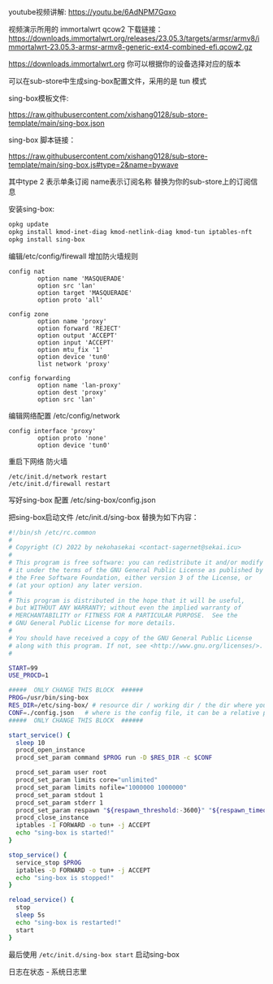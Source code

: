 youtube视频讲解: https://youtu.be/6AdNPM7Gqxo

视频演示所用的 immortalwrt qcow2 下载链接： https://downloads.immortalwrt.org/releases/23.05.3/targets/armsr/armv8/immortalwrt-23.05.3-armsr-armv8-generic-ext4-combined-efi.qcow2.gz

https://downloads.immortalwrt.org 你可以根据你的设备选择对应的版本

可以在sub-store中生成sing-box配置文件，采用的是 tun 模式

sing-box模板文件:

https://raw.githubusercontent.com/xishang0128/sub-store-template/main/sing-box.json

sing-box 脚本链接：

https://raw.githubusercontent.com/xishang0128/sub-store-template/main/sing-box.js#type=2&name=bywave

其中type 2 表示单条订阅 name表示订阅名称 替换为你的sub-store上的订阅信息

安装sing-box:
```bash
opkg update
opkg install kmod-inet-diag kmod-netlink-diag kmod-tun iptables-nft
opkg install sing-box
```

编辑/etc/config/firewall 增加防火墙规则
```
config nat
        option name 'MASQUERADE'
        option src 'lan'
        option target 'MASQUERADE'
        option proto 'all'

config zone
        option name 'proxy'
        option forward 'REJECT'
        option output 'ACCEPT'
        option input 'ACCEPT'
        option mtu_fix '1'
        option device 'tun0'
        list network 'proxy'

config forwarding
        option name 'lan-proxy'
        option dest 'proxy'
        option src 'lan'
```

编辑网络配置 /etc/config/network
```
config interface 'proxy'
        option proto 'none'
        option device 'tun0'
```

重启下网络 防火墙
```
/etc/init.d/network restart
/etc/init.d/firewall restart
```


写好sing-box 配置 /etc/sing-box/config.json

把sing-box启动文件 /etc/init.d/sing-box 替换为如下内容：
```bash
#!/bin/sh /etc/rc.common
#
# Copyright (C) 2022 by nekohasekai <contact-sagernet@sekai.icu>
#
# This program is free software: you can redistribute it and/or modify
# it under the terms of the GNU General Public License as published by
# the Free Software Foundation, either version 3 of the License, or
# (at your option) any later version.
#
# This program is distributed in the hope that it will be useful,
# but WITHOUT ANY WARRANTY; without even the implied warranty of
# MERCHANTABILITY or FITNESS FOR A PARTICULAR PURPOSE.  See the
# GNU General Public License for more details.
#
# You should have received a copy of the GNU General Public License
# along with this program. If not, see <http://www.gnu.org/licenses/>.
#

START=99
USE_PROCD=1

#####  ONLY CHANGE THIS BLOCK  ######
PROG=/usr/bin/sing-box
RES_DIR=/etc/sing-box/ # resource dir / working dir / the dir where you store ip/domain lists
CONF=./config.json   # where is the config file, it can be a relative path to $RES_DIR
#####  ONLY CHANGE THIS BLOCK  ######

start_service() {
  sleep 10
  procd_open_instance
  procd_set_param command $PROG run -D $RES_DIR -c $CONF

  procd_set_param user root
  procd_set_param limits core="unlimited"
  procd_set_param limits nofile="1000000 1000000"
  procd_set_param stdout 1
  procd_set_param stderr 1
  procd_set_param respawn "${respawn_threshold:-3600}" "${respawn_timeout:-5}" "${respawn_retry:-5}"
  procd_close_instance
  iptables -I FORWARD -o tun+ -j ACCEPT
  echo "sing-box is started!"
}

stop_service() {
  service_stop $PROG
  iptables -D FORWARD -o tun+ -j ACCEPT
  echo "sing-box is stopped!"
}

reload_service() {
  stop
  sleep 5s
  echo "sing-box is restarted!"
  start
}
```

最后使用 `/etc/init.d/sing-box start` 启动sing-box

日志在状态 - 系统日志里
